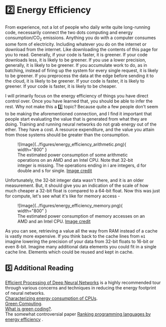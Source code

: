 # 2️⃣ Energy Efficiency
From experience, not a lot of people who daily write quite long-running code, necessarily
connect the two dots computing and energy consumption/CO<sub>2</sub> emissions. Anything you
do with a computer consumes some form of electricity. Including whatever you do on the internet
or download from the internet. Like downloading the contents of this page for you to read.
Generally, if your code is faster, it is greener. If your code
downloads less, it is likely to be greener. If you use a lower precision, generally,
it is likely to be greener. If you accumulate work to do, as in batching, instead of
firing up the system for every single request, it is likely to be greener. If you
preprocess the data at the edge before sending it to the cloud, it is likely to be greener.
If your code is faster, it is likely to greener. If your code is faster, it is likely to be cheaper.

I will primarily focus on the energy efficiency of things you have direct control over. Once you
have learned that, you should be able to infer the rest. Why not make this a 3️⃣ topic?
Because quite a few people don't seem to be making the aforementioned connection, and I find it
important that people start evaluating the value that is generated from what they are doing.
Training and running neural networks do not grab energy out of the ether. They have a cost.
A resource expenditure, and the value you attain from those systems should be greater than
the consumption.

<figure markdown>
![Image](../figures/energy_efficiency_arithmetic.png){ width="800" }
<figcaption>
The estimated power consumption of some arithmetic operations on an AMD and an Intel
CPU. Note that 32-bit integer is missing. The operations ending in i are integers,
d for double and s for single.
<a href="https://ieeexplore.ieee.org/document/5598316">
Image credit </a>
</figcaption>
</figure>

Unfortunately, the 32-bit integer data wasn't there, and it is an older measurement.
But, it should give you an indication of the scale of how much cheaper a 32-bit
float is compared to a 64-bit float. Now this was just for compute, let's
see what it's like for memory access -

<figure markdown>
![Image](../figures/energy_efficiency_memory.png){ width="800" }
<figcaption>
The estimated power consumption of memory accesses on an AMD and an Intel
CPU.
<a href="https://ieeexplore.ieee.org/document/5598316">
Image credit </a>
</figcaption>
</figure>

As you can see, retrieving a value all the way from RAM instead of a cache
is vastly more expensive. If you think back to the cache lines from ```m1```
imagine lowering the precision of your data from 32-bit floats to 16-bit or
even 8-bit. Imagine many additional data elements you could fit in a single
cache line. Elements which could be reused and kept in cache.

## 5️⃣ Additional Reading
[Efficient Processing of Deep Neural Networks](https://arxiv.org/pdf/1703.09039.pdf) is a highly
recommended tour through various concerns and techniques in reducing the energy footprint of
neural networks.  
[Characterizing energy consumption of CPUs](https://ieeexplore.ieee.org/document/5598316).  
[Green Computing](https://en.wikipedia.org/wiki/Green_computing).  
[What is green coding?](https://geekflare.com/green-coding/).  
The somewhat controversial paper
[Ranking programming languages by energy efficiency](https://www.sciencedirect.com/science/article/pii/S0167642321000022)
.

